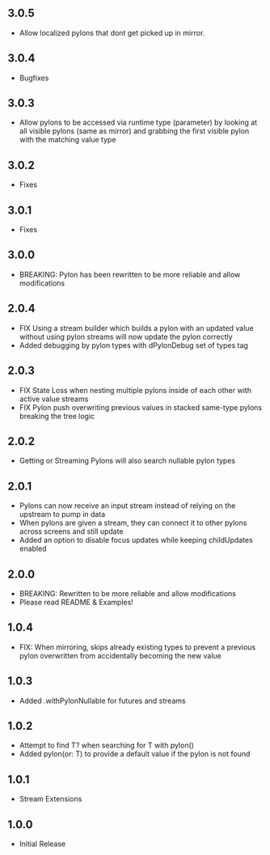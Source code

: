## 3.0.5
* Allow localized pylons that dont get picked up in mirror.

## 3.0.4
* Bugfixes

## 3.0.3
* Allow pylons to be accessed via runtime type (parameter) by looking at all visible pylons (same as mirror) and grabbing the first visible pylon with the matching value type

## 3.0.2
* Fixes

## 3.0.1
* Fixes

## 3.0.0
* BREAKING: Pylon has been rewritten to be more reliable and allow modifications

## 2.0.4
* FIX Using a stream builder which builds a pylon with an updated value without using pylon streams will now update the pylon correctly
* Added debugging by pylon types with dPylonDebug set of types tag

## 2.0.3
* FIX State Loss when nesting multiple pylons inside of each other with active value streams
* FIX Pylon push overwriting previous values in stacked same-type pylons breaking the tree logic

## 2.0.2
* Getting or Streaming Pylons will also search nullable pylon types

## 2.0.1
* Pylons can now receive an input stream instead of relying on the upstream to pump in data
* When pylons are given a stream, they can connect it to other pylons across screens and still update
* Added an option to disable focus updates while keeping childUpdates enabled

## 2.0.0
* BREAKING: Rewritten to be more reliable and allow modifications
* Please read README & Examples!

## 1.0.4
* FIX: When mirroring, skips already existing types to prevent a previous pylon overwritten from accidentally becoming the new value

## 1.0.3
* Added .withPylonNullable for futures and streams

## 1.0.2

* Attempt to find T? when searching for T with pylon<T>()
* Added pylon<T>(or: T) to provide a default value if the pylon is not found

## 1.0.1

* Stream Extensions

## 1.0.0

* Initial Release
